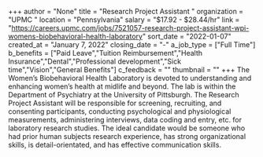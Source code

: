 +++
author = "None"
title = "Research Project Assistant "
organization = "UPMC "
location = "Pennsylvania"
salary = "$17.92 - $28.44/hr"
link = "https://careers.upmc.com/jobs/7521057-research-project-assistant-wpi-womens-biobehavioral-health-laboratory"
sort_date = "2022-01-07"
created_at = "January 7, 2022"
closing_date = "-"
a_job_type = ["Full Time"]
b_benefits = ["Paid Leave","Tuition Reimbursement","Health Insurance","Dental","Professional development","Sick time","Vision","General Benefits"]
c_feedback = ""
thumbnail = ""
+++
The Women’s Biobehavioral Health Laboratory is devoted to understanding and enhancing women’s health at midlife and beyond. The lab is within the Department of Psychiatry at the University of Pittsburgh. The Research Project Assistant will be responsible for screening, recruiting, and consenting participants, conducting psychological and physiological measurements, administering interviews, data coding and entry, etc. for laboratory research studies. The ideal candidate would be someone who had prior human subjects research experience, has strong organizational skills, is detail-orientated, and has effective communication skills.